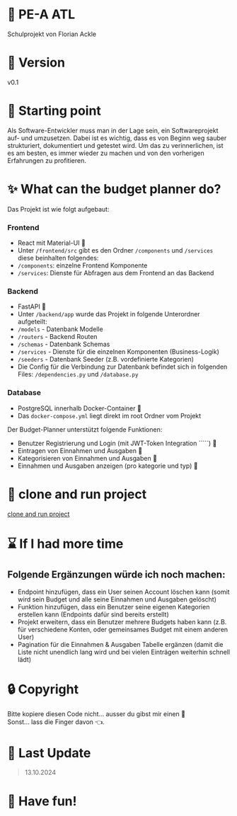 # :page_facing_up: PE-A ATL

Schulprojekt von Florian Ackle

# :bookmark: Version

v0.1

# :construction_worker: Starting point

Als Software-Entwickler muss man in der Lage sein, ein Softwareprojekt auf- und umzusetzen. Dabei ist es wichtig, dass es von Beginn weg sauber strukturiert, dokumentiert und getestet wird. Um das zu verinnerlichen, ist es am besten, es immer wieder zu machen und von den vorherigen Erfahrungen zu profitieren.

# :sparkles: What can the budget planner do?

Das Projekt ist wie folgt aufgebaut:
### Frontend
- React mit Material-UI :lipstick:
- Unter ```/frontend/src``` gibt es den Ordner ```/components``` und ```/services``` diese beinhalten folgendes:
- ```/components```: einzelne Frontend Komponente
- ```/services```: Dienste für Abfragen aus dem Frontend an das Backend 

### Backend
- FastAPI :rocket:
- Unter ```/backend/app``` wurde das Projekt in folgende Unterordner aufgeteilt:
- ```/models``` - Datenbank Modelle
- ```/routers``` - Backend Routen
- ```/schemas``` - Datenbank Schemas
- ```/services``` - Dienste für die einzelnen Komponenten (Business-Logik)
- ```/seeders``` - Datenbank Seeder (z.B. vordefinierte Kategorien)
- Die Config für die Verbindung zur Datenbank befindet sich in folgenden Files: ```/dependencies.py``` und ```/database.py```

### Database
- PostgreSQL innerhalb Docker-Container :whale2:
- Das ```docker-compose.yml``` liegt direkt im root Ordner vom Projekt

Der Budget-Planner unterstützt folgende Funktionen:
- Benutzer Registrierung und Login (mit JWT-Token Integration `````) :closed_lock_with_key:
- Eintragen von Einnahmen und Ausgaben :money_with_wings:
- Kategorisieren von Einnahmen und Ausgaben :bookmark:
- Einnahmen und Ausgaben anzeigen (pro kategorie und typ) :scroll:

# :rocket: clone and run project
[clone and run project](knowledgebase/CLONE-PROJECT.md)

# :hourglass: If I had more time

## Folgende Ergänzungen würde ich noch machen:
- Endpoint hinzufügen, dass ein User seinen Account löschen kann (somit wird sein Budget und alle seine Einnahmen und Ausgaben gelöscht)
- Funktion hinzufügen, dass ein Benutzer seine eigenen Kategorien erstellen kann (Endpoints dafür sind bereits erstellt)
- Projekt erweitern, dass ein Benutzer mehrere Budgets haben kann (z.B. für verschiedene Konten, oder gemeinsames Budget mit einem anderen User)
- Pagination für die Einnahmen & Ausgaben Tabelle ergänzen (damit die Liste nicht unendlich lang wird und bei vielen Einträgen weiterhin schnell lädt)

# :lock: Copyright

Bitte kopiere diesen Code nicht... ausser du gibst mir einen :cookie:
</br>
Sonst... lass die Finger davon :point_left:.

# :date: Last Update

> 13.10.2024

# :tada: Have fun!